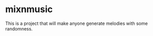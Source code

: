 mixnmusic
=========
This is a project that will make anyone generate melodies with some randomness.
